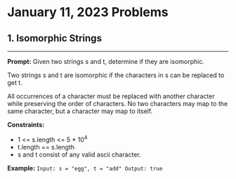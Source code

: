 <!--Default Layout: 
# Date Problems

## 1. Title

---
**Prompt:** 

**Constraints:**
-

**Example:**
``
-->

# January 11, 2023 Problems

## 1. Isomorphic Strings

---
**Prompt:** Given two strings s and t, determine if they are isomorphic.

Two strings s and t are isomorphic if the characters in s can be replaced to get t.

All occurrences of a character must be replaced with another character while preserving the order of characters. No two characters may map to the same character, but a character may map to itself.

**Constraints:**
- 1 <= s.length <= 5 * 10<sup>4</sup> 
- t.length == s.length 
- s and t consist of any valid ascii character.

**Example:**
`Input: s = "egg", t = "add"
Output: true`

